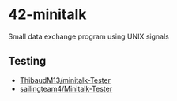 # 42-minitalk

Small data exchange program using UNIX signals

## Testing

- [ThibaudM13/minitalk-Tester](https://github.com/ThibaudM13/minitalk-Tester)
- [sailingteam4/Minitalk-Tester](https://github.com/sailingteam4/Minitalk-Tester)

